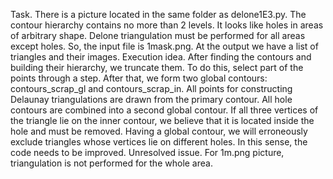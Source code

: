 
Task.
There is a picture located in the same folder as delone1E3.py. The contour hierarchy contains no more than 2 levels. It looks like holes in areas of arbitrary shape. Delone triangulation must be performed for all areas except holes. 
So, the input file is 1mask.png. At the output we have a list of triangles and their images. 
Execution idea.
After finding the contours and building their hierarchy, we truncate them. To do this, select part of the points through a step. After that, we form two global contours: contours_scrap_gl and contours_scrap_in. All points for constructing Delaunay triangulations are drawn from the primary contour. 
All hole contours are combined into a second global contour. If all three vertices of the triangle lie on the inner contour, we believe that it is located inside the hole and must be removed.
Having a global contour, we will erroneously exclude triangles whose vertices lie on different holes. In this sense, the code needs to be improved.
Unresolved issue.
For 1m.png picture, triangulation is not performed for the whole area.

